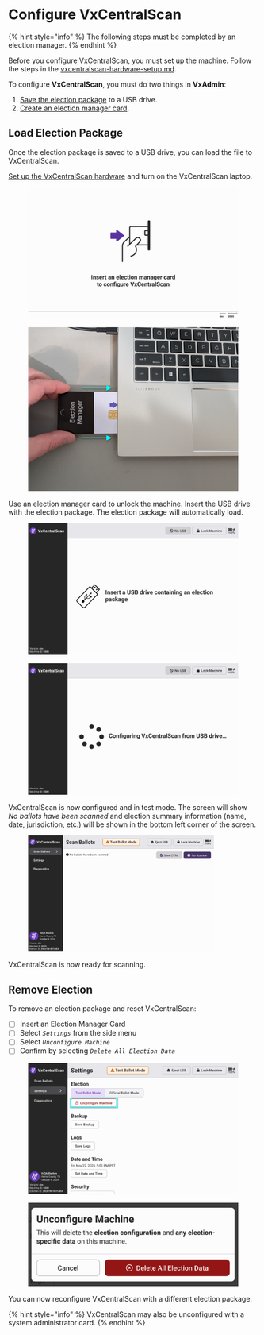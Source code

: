 # Configure VxCentralScan

{% hint style="info" %}
The following steps must be completed by an election manager.
{% endhint %}

Before you configure VxCentralScan, you must set up the machine. Follow the steps in the [vxcentralscan-hardware-setup.md](vxcentralscan-hardware-setup.md "mention").&#x20;

To configure **VxCentralScan**, you must do two things in **VxAdmin**:

1. [Save the election package](../vxadmin-system-setup/save-election-package.md) to a USB drive.
2. [Create an election manager card](../vxadmin-system-setup/programming-cards.md).

## Load Election Package

Once the election package is saved to a USB drive, you can load the file to VxCentralScan.

[Set up the VxCentralScan hardware](vxcentralscan-hardware-setup.md) and turn on the VxCentralScan laptop.&#x20;

<div><figure><img src="../.gitbook/assets/cs-insert-em-card.png" alt=""><figcaption></figcaption></figure> <figure><img src="../.gitbook/assets/laptop with EM card inserted.png" alt=""><figcaption></figcaption></figure></div>

Use an election manager card to unlock the machine. Insert the USB drive with the election package. The election package will automatically load.

<div><figure><img src="../.gitbook/assets/cs-insert-usb-drive.png" alt=""><figcaption></figcaption></figure> <figure><img src="../.gitbook/assets/cs-configuring.png" alt=""><figcaption></figcaption></figure></div>

VxCentralScan is now configured and in test mode. The screen will show _No ballots have been scanned_ and election summary information (name, date, jurisdiction, etc.) will be shown in the bottom left corner of the screen.&#x20;

<figure><img src="../.gitbook/assets/cs-landing.png" alt="" width="375"><figcaption></figcaption></figure>

VxCentralScan is now ready for scanning.&#x20;

## Remove Election

To remove an election package and reset VxCentralScan:

* [ ] Insert an Election Manager Card
* [ ] Select _`Settings`_ from the side menu
* [ ] Select _`Unconfigure Machine`_
* [ ] Confirm by selecting _`Delete All Election Data`_

<div><figure><img src="../.gitbook/assets/cs-settings.png" alt=""><figcaption></figcaption></figure> <figure><img src="../.gitbook/assets/cs-unconfigure.png" alt=""><figcaption></figcaption></figure></div>

You can now reconfigure VxCentralScan with a different election package.

{% hint style="info" %}
VxCentralScan may also be unconfigured with a system administrator card.
{% endhint %}
